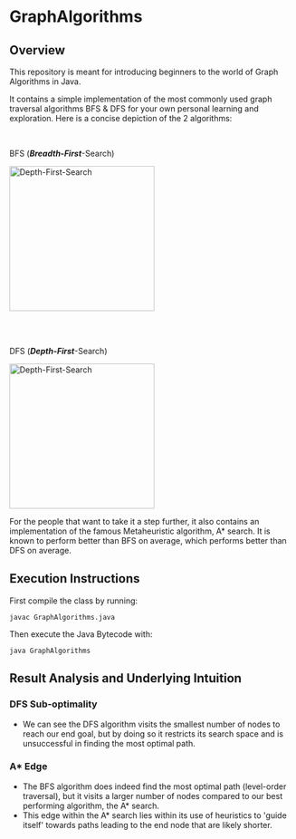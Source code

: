 # GraphAlgorithms

## Overview
This repository is meant for introducing beginners to the world of Graph Algorithms in Java.

It contains a simple implementation of the most commonly used graph traversal algorithms BFS & DFS for your own personal learning and exploration. Here is a concise depiction of the 2 algorithms:

<br/>

BFS (***Breadth-First***-Search)

<a title="BFS" href="https://www.uniquesoftwaredev.com/wp-content/uploads/2019/12/bfs.gif"> <img width="256" alt="Depth-First-Search" src="https://www.uniquesoftwaredev.com/wp-content/uploads/2019/12/bfs.gif"></a>

<br/><br/>

DFS (***Depth-First***-Search)

<a title="Mre, CC BY-SA 3.0 &lt;https://creativecommons.org/licenses/by-sa/3.0&gt;, via Wikimedia Commons" href="https://commons.wikimedia.org/wiki/File:Depth-First-Search.gif"><img width="256" alt="Depth-First-Search" src="https://upload.wikimedia.org/wikipedia/commons/7/7f/Depth-First-Search.gif"></a>

For the people that want to take it a step further, it also contains an implementation of the famous Metaheuristic algorithm, A* search. It is known to perform better than BFS on average, which performs better than DFS on average.

## Execution Instructions

First compile the class by running:

```javac GraphAlgorithms.java```

Then execute the Java Bytecode with:

```java GraphAlgorithms```

## Result Analysis and Underlying Intuition

### DFS Sub-optimality
- We can see the DFS algorithm visits the smallest number of nodes to reach our end goal, but by doing so it restricts its search space and is unsuccessful in finding the most optimal path.

### A* Edge
- The BFS algorithm does indeed find the most optimal path (level-order traversal), but it visits a larger number of nodes compared to our best performing algorithm, the A* search. 
- This edge within the A* search lies within its use of heuristics to 'guide itself' towards paths leading to the end node that are likely shorter.
